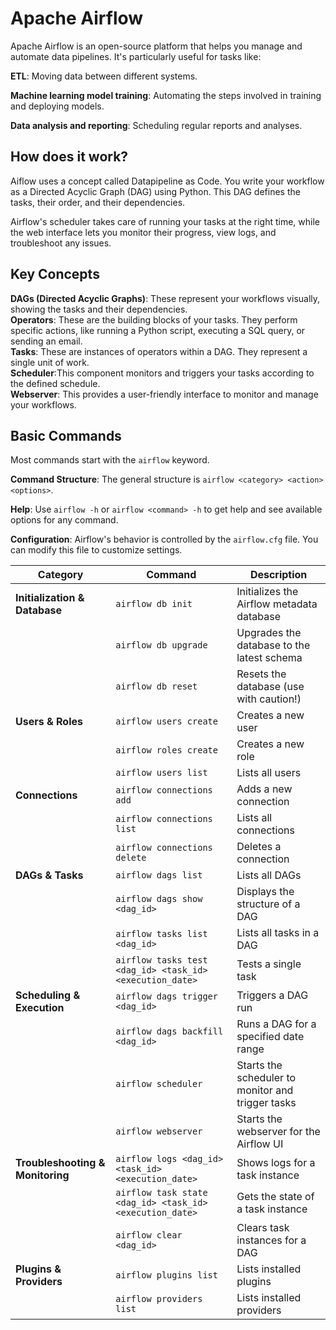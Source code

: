# Apache Airflow

Apache Airflow is an open-source platform that helps you manage and automate data pipelines. It's particularly useful for tasks like:  

**ETL**: Moving data between different systems.   

**Machine learning model training**: Automating the steps involved in training and deploying models.

**Data analysis and reporting**: Scheduling regular reports and analyses.   

## How does it work?

Aiflow uses a concept called Datapipeline as Code. You write your workflow as a Directed Acyclic Graph (DAG) using Python. This DAG defines the tasks, their order, and their dependencies.  

Airflow's scheduler takes care of running your tasks at the right time, while the web interface lets you monitor their progress, view logs, and troubleshoot any issues.

## Key Concepts

**DAGs (Directed Acyclic Graphs)**: These represent your workflows visually, showing the tasks and their dependencies.  
**Operators**: These are the building blocks of your tasks. They perform specific actions, like running a Python script, executing a SQL query, or sending an email.  
**Tasks**: These are instances of operators within a DAG. They represent a single unit of work.  
**Scheduler**:This component monitors and triggers your tasks according to the defined schedule.  
**Webserver**: This provides a user-friendly interface to monitor and manage your workflows.

## Basic Commands

Most commands start with the `airflow` keyword.

**Command Structure**: The general structure is `airflow <category> <action> <options>`.

**Help**: Use `airflow -h` or `airflow <command> -h` to get help and see available options for any command.

**Configuration**: Airflow's behavior is controlled by the `airflow.cfg` file. You can modify this file to customize settings.


| Category | Command | Description |
|---|---|---|
| **Initialization & Database** | `airflow db init` | Initializes the Airflow metadata database |
|  | `airflow db upgrade` | Upgrades the database to the latest schema |
|  | `airflow db reset` | Resets the database (use with caution!) |
| **Users & Roles** | `airflow users create` | Creates a new user |
|  | `airflow roles create` | Creates a new role |
|  | `airflow users list` | Lists all users |
| **Connections** | `airflow connections add` | Adds a new connection |
|  | `airflow connections list` | Lists all connections |
|  | `airflow connections delete` | Deletes a connection |
| **DAGs & Tasks** | `airflow dags list` | Lists all DAGs |
|  | `airflow dags show <dag_id>` | Displays the structure of a DAG |
|  | `airflow tasks list <dag_id>` | Lists all tasks in a DAG |
|  | `airflow tasks test <dag_id> <task_id> <execution_date>` | Tests a single task |
| **Scheduling & Execution** | `airflow dags trigger <dag_id>` | Triggers a DAG run |
|  | `airflow dags backfill <dag_id>` | Runs a DAG for a specified date range |
|  | `airflow scheduler` | Starts the scheduler to monitor and trigger tasks |
|  | `airflow webserver` | Starts the webserver for the Airflow UI |
| **Troubleshooting & Monitoring** | `airflow logs <dag_id> <task_id> <execution_date>` | Shows logs for a task instance |
|  | `airflow task state <dag_id> <task_id> <execution_date>` | Gets the state of a task instance |
|  | `airflow clear <dag_id>` | Clears task instances for a DAG |
| **Plugins & Providers** | `airflow plugins list` | Lists installed plugins |
|  | `airflow providers list` | Lists installed providers |